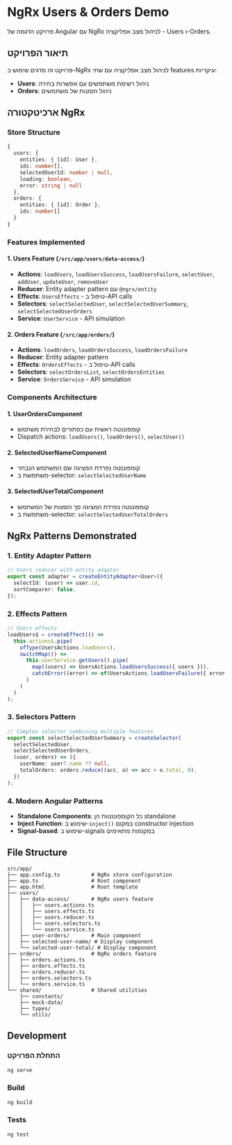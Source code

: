 # NgRx Users & Orders Demo

פרויקט הדגמה של Angular עם NgRx לניהול מצב אפליקציה - Users ו-Orders.

## תיאור הפרויקט

פרויקט זה מדגים שימוש ב-NgRx לניהול מצב אפליקציה עם שתי features עיקריות:

- **Users**: ניהול רשימת משתמשים עם אפשרות בחירה
- **Orders**: ניהול הזמנות של משתמשים

## ארכיטקטורה NgRx

### Store Structure

```typescript
{
  users: {
    entities: { [id]: User },
    ids: number[],
    selectedUserId: number | null,
    loading: boolean,
    error: string | null
  },
  orders: {
    entities: { [id]: Order },
    ids: number[]
  }
}
```

### Features Implemented

#### 1. Users Feature (`/src/app/users/data-access/`)

- **Actions**: `loadUsers`, `loadUsersSuccess`, `loadUsersFailure`, `selectUser`, `addUser`, `updateUser`, `removeUser`
- **Reducer**: Entity adapter pattern עם `@ngrx/entity`
- **Effects**: `UsersEffects` - טיפול ב-API calls
- **Selectors**: `selectSelectedUser`, `selectSelectedUserSummary`, `selectSelectedUserOrders`
- **Service**: `UserService` - API simulation

#### 2. Orders Feature (`/src/app/orders/`)

- **Actions**: `loadOrders`, `loadOrdersSuccess`, `loadOrdersFailure`
- **Reducer**: Entity adapter pattern
- **Effects**: `OrdersEffects` - טיפול ב-API calls
- **Selectors**: `selectOrdersList`, `selectOrdersEntities`
- **Service**: `OrdersService` - API simulation

### Components Architecture

#### 1. UserOrdersComponent

- קומפוננטה ראשית עם כפתורים לבחירת משתמש
- Dispatch actions: `loadUsers()`, `loadOrders()`, `selectUser()`

#### 2. SelectedUserNameComponent

- קומפוננטה נפרדת המציגה שם המשתמש הנבחר
- משתמשת ב-selector: `selectSelectedUserName`

#### 3. SelectedUserTotalComponent

- קומפוננטה נפרדת המציגה סך הזמנות של המשתמש
- משתמשת ב-selector: `selectSelectedUserTotalOrders`

## NgRx Patterns Demonstrated

### 1. Entity Adapter Pattern

```typescript
// Users reducer with entity adapter
export const adapter = createEntityAdapter<User>({
  selectId: (user) => user.id,
  sortComparer: false,
});
```

### 2. Effects Pattern

```typescript
// Users effects
loadUsers$ = createEffect(() =>
  this.actions$.pipe(
    ofType(UsersActions.loadUsers),
    switchMap(() =>
      this.userService.getUsers().pipe(
        map((users) => UsersActions.loadUsersSuccess({ users })),
        catchError((error) => of(UsersActions.loadUsersFailure({ error })))
      )
    )
  )
);
```

### 3. Selectors Pattern

```typescript
// Complex selector combining multiple features
export const selectSelectedUserSummary = createSelector(
  selectSelectedUser,
  selectSelectedUserOrders,
  (user, orders) => ({
    userName: user?.name ?? null,
    totalOrders: orders.reduce((acc, o) => acc + o.total, 0),
  })
);
```

### 4. Modern Angular Patterns

- **Standalone Components**: כל הקומפוננטות הן standalone
- **Inject Function**: שימוש ב-`inject()` במקום constructor injection
- **Signal-based**: שימוש ב-signals במקומות מתאימים

## File Structure

```
src/app/
├── app.config.ts          # NgRx store configuration
├── app.ts                 # Root component
├── app.html               # Root template
├── users/
│   ├── data-access/       # NgRx users feature
│   │   ├── users.actions.ts
│   │   ├── users.effects.ts
│   │   ├── users.reducer.ts
│   │   ├── users.selectors.ts
│   │   └── users.service.ts
│   ├── user-orders/       # Main component
│   ├── selected-user-name/ # Display component
│   └── selected-user-total/ # Display component
├── orders/                # NgRx orders feature
│   ├── orders.actions.ts
│   ├── orders.effects.ts
│   ├── orders.reducer.ts
│   ├── orders.selectors.ts
│   └── orders.service.ts
└── shared/                # Shared utilities
    ├── constants/
    ├── mock-data/
    ├── types/
    └── utils/
```

## Development

### התחלת הפרויקט

```bash
ng serve
```

### Build

```bash
ng build
```

### Tests

```bash
ng test
```
